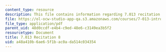 ```yaml
---
content_type: resource
description: This file contains information regarding 7.013 recitation 8.
file: https://ol-ocw-studio-app-qa.s3.amazonaws.com/courses/7-013-introductory-biology-spring-2013/a48a410b6ae65f1bac0ada514c034354_MIT7_013S12_Recitation_8.pdf
file_type: application/pdf
parent_uid: 48d0ccdf-e4b4-c9ed-48e6-c3149ea3b5f2
resourcetype: Document
title: 7.013 Recitation 8
uid: a48a410b-6ae6-5f1b-ac0a-da514c034354
---
```

